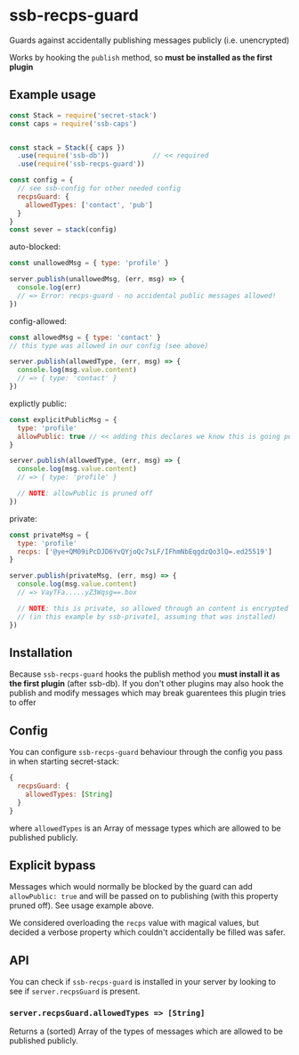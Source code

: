 # ssb-recps-guard

Guards against accidentally publishing messages publicly (i.e. unencrypted)

Works by hooking the `publish` method, so **must be installed as the first plugin**


## Example usage

```js
const Stack = require('secret-stack')
const caps = require('ssb-caps')


const stack = Stack({ caps })
  .use(require('ssb-db'))           // << required
  .use(require('ssb-recps-guard'))

const config = {
  // see ssb-config for other needed config
  recpsGuard: {
    allowedTypes: ['contact', 'pub']
  }
}
const sever = stack(config)
```

auto-blocked:
```js
const unallowedMsg = { type: 'profile' }

server.publish(unallowedMsg, (err, msg) => {
  console.log(err)
  // => Error: recps-guard - no accidental public messages allowed!
})
```

config-allowed:
```js
const allowedMsg = { type: 'contact' }
// this type was allowed in our config (see above)

server.publish(allowedType, (err, msg) => {
  console.log(msg.value.content)
  // => { type: 'contact' }
})
```

explictly public:
```js
const explicitPublicMsg = {
  type: 'profile'
  allowPublic: true // << adding this declares we know this is going public
}

server.publish(allowedType, (err, msg) => {
  console.log(msg.value.content)
  // => { type: 'profile' }

  // NOTE: allowPublic is pruned off
})
```

private: 
```js
const privateMsg = {
  type: 'profile'
  recps: ['@ye+QM09iPcDJD6YvQYjoQc7sLF/IFhmNbEqgdzQo3lQ=.ed25519']
}

server.publish(privateMsg, (err, msg) => {
  console.log(msg.value.content)
  // => VayTFa.....yZ3Wqsg==.box

  // NOTE: this is private, so allowed through an content is encrypted
  // (in this example by ssb-private1, assuming that was installed)
})
```

## Installation

Because `ssb-recps-guard` hooks the publish method you **must install it as the first plugin** (after ssb-db).
If you don't other plugins may also hook the publish and modify messages
which may break guarentees this plugin tries to offer

## Config

You can configure `ssb-recps-guard` behaviour through the config you pass in
when starting secret-stack:

```js
{
  recpsGuard: {
    allowedTypes: [String]
  }
}
```

where `allowedTypes` is an Array of message types which are allowed to be published publicly.


## Explicit bypass

Messages which would normally be blocked by the guard can add `allowPublic: true`
and will be passed on to publishing (with this property pruned off).
See usage example above.

We considered overloading the `recps` value with magical values,
but decided a verbose property which couldn't accidentally be filled was safer.

## API

You can check if `ssb-recps-guard` is installed in your server by looking to
see if `server.recpsGuard` is present.

### `server.recpsGuard.allowedTypes => [String]`

Returns a (sorted) Array of the types of messages which are allowed to be
published publicly.
